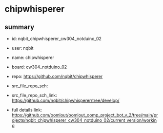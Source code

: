 # chipwhisperer
 
## summary 
* id: nqbit_chipwhisperer_cw304_notduino_02
* user: nqbit
* name: chipwhisperer
* board: cw304_notduino_02
* repo: https://github.com/nqbit/chipwhisperer



* src_file_repo_sch: 
* src_file_repo_sch_link: https://github.com/nqbit/chipwhisperer/tree/develop/
* full details link: https://github.com/oomlout/oomlout_oomp_project_bot_v_2/tree/main/projects/nqbit_chipwhisperer_cw304_notduino_02/current_version/working  







